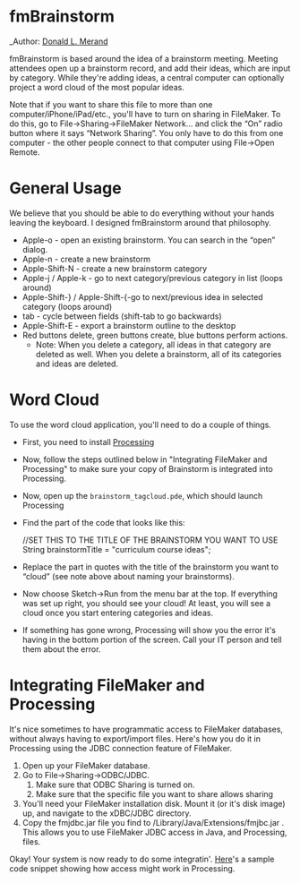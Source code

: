 fmBrainstorm
============

_Author: [Donald L. Merand](http://donaldmerand.com)

fmBrainstorm is based around the idea of a brainstorm meeting.
Meeting attendees open up a brainstorm record, and add their ideas,
which are input by category. While they're adding ideas, a central
computer can optionally project a word cloud of the most popular ideas.

Note that if you want to share this file to more than one
computer/iPhone/iPad/etc., you'll have to turn on sharing in FileMaker.
To do this, go to File→Sharing→FileMaker Network… and click the “On”
radio button where it says “Network Sharing”. You only have to do this
from one computer - the other people connect to that computer using
File→Open Remote.


General Usage
=============

We believe that you should be able to do everything without your hands leaving the keyboard. I designed fmBrainstorm around that philosophy.

-   Apple-o - open an existing brainstorm. You can search in the “open”
    dialog.
-   Apple-n - create a new brainstorm
-   Apple-Shift-N - create a new brainstorm category
-   Apple-j / Apple-k - go to next category/previous category in list
    (loops around)
-   Apple-Shift-} / Apple-Shift-{-go to next/previous idea in selected
    category (loops around)
-   tab - cycle between fields (shift-tab to go backwards)
-   Apple-Shift-E - export a brainstorm outline to the desktop
-   Red buttons delete, green buttons create, blue buttons perform
    actions.
    -   Note: When you delete a category, all ideas in that category are
        deleted as well. When you delete a brainstorm, all of its
        categories and ideas are deleted.


Word Cloud
==========

To use the word cloud application, you'll need to do a couple of things.

-   First, you need to install [Processing](http://processing.org)
-   Now, follow the steps outlined below in "Integrating FileMaker and Processing" to make sure your copy of Brainstorm is integrated into Processing.
-   Now, open up the `brainstorm_tagcloud.pde`, which should launch Processing
-   Find the part of the code that looks like this:

    //SET THIS TO THE TITLE OF THE BRAINSTORM YOU WANT TO USE
    String brainstormTitle = "curriculum course ideas";

-   Replace the part in quotes with the title of the brainstorm you want
    to “cloud” (see note above about naming your brainstorms).
-   Now choose Sketch→Run from the menu bar at the top. If everything
    was set up right, you should see your cloud! At least, you will see
    a cloud once you start entering categories and ideas.
-   If something has gone wrong, Processing will show you the error it's
    having in the bottom portion of the screen. Call your IT person and
    tell them about the error.




Integrating FileMaker and Processing
====================================

It's nice sometimes to have programmatic access to FileMaker databases,
without always having to export/import files. Here's how you do it in
Processing using the JDBC connection feature of FileMaker.

1.  Open up your FileMaker database.
2.  Go to File→Sharing→ODBC/JDBC.
    1.  Make sure that ODBC Sharing is turned on.
    2.  Make sure that the specific file you want to share allows
        sharing
3.  You'll need your FileMaker installation disk. Mount it (or it's disk
    image) up, and navigate to the xDBC/JDBC directory.
4.  Copy the fmjdbc.jar file you find to
    /Library/Java/Extensions/fmjbc.jar . This allows you to use
    FileMaker JDBC access in Java, and Processing, files.

Okay! Your system is now ready to do some integratin'. [Here](samples/fm_processing.pde)'s a sample code snippet showing how access might work in Processing.
